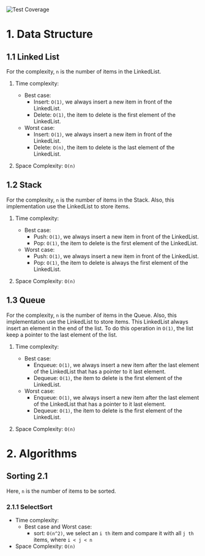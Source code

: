 ![Test Coverage](https://codecov.io/gh/joaojunior/data_structures_and_algorithms/branch/master/graph/badge.svg)

# 1. Data Structure
## 1.1 Linked List

For the complexity, `n` is the number of items in the LinkedList.
1. Time complexity:
    - Best case:
        - Insert: `O(1)`, we always insert a new item in front of the LinkedList.
        - Delete: `O(1)`, the item to delete is the first element of the LinkedList.
    - Worst case:
        - Insert: `O(1)`, we always insert a new item in front of the LinkedList.
        - Delete: `O(n)`, the item to delete is the last element of the LinkedList.

2. Space Complexity: `O(n)`

## 1.2 Stack

For the complexity, `n` is the number of items in the Stack. Also, this implementation use the LinkedList to store items.
1. Time complexity:
    - Best case:
        - Push: `O(1)`, we always insert a new item in front of the LinkedList.
        - Pop: `O(1)`, the item to delete is the first element of the LinkedList.
    - Worst case:
        - Push: `O(1)`, we always insert a new item in front of the LinkedList.
        - Pop: `O(1)`, the item to delete is always the first element of the LinkedList.

2. Space Complexity: `O(n)`

## 1.3 Queue

For the complexity, `n` is the number of items in the Queue. Also, this implementation use the LinkedList to store items. This LinkedList always insert an element in the end of the list. To do this operation in `O(1)`, the list keep a pointer to the last element of the list.
1. Time complexity:
    - Best case:
        - Enqueue: `O(1)`, we always insert a new item after the last element of the LinkedList that has a pointer to it last element.
        - Dequeue: `O(1)`, the item to delete is the first element of the LinkedList.
    - Worst case:
        - Enqueue: `O(1)`, we always insert a new item after the last element of the LinkedList that has a pointer to it last element.
        - Dequeue: `O(1)`, the item to delete is the first element of the LinkedList.

2. Space Complexity: `O(n)`


# 2. Algorithms
## Sorting 2.1
Here, `n` is the number of items to be sorted.

### 2.1.1 SelectSort
- Time complexity:
    - Best case and Worst case:
        - sort: `O(n^2)`, we select an `i th` item and compare it with all `j th` items, where `i < j < n`
- Space Complexity: `O(n)`
